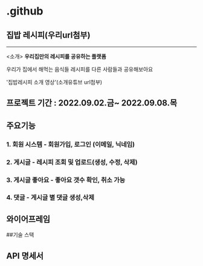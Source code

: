 # .github
## 집밥 레시피(우리url첨부)
---
<소개> **우리집만의 레시피를 공유하는 플랫폼**

우리가 집에서 해먹는 음식들 레시피를 다른 사람들과 공유해보아요
  
'집밥레시피 소개 영상'(소개유튜브 url첨부)
  
  
## 프로젝트 기간 : 2022.09.02.금~ 2022.09.08.목
  
## 주요기능
### 1. 회원 시스템 - 회원가입, 로그인 (이메일, 닉네임)
### 2. 게시글 - 레시피 조회 및 업로드(생성, 수정, 삭제)
### 3. 게시글 좋아요 - 좋아요 갯수 확인, 취소 가능
### 4. 댓글 - 게시글 별 댓글 생성,삭제
  
## 와이어프레임
  
  
##기술 스택
  
## API 명세서
